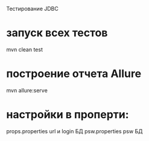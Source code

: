Тестирование JDBC

# запуск всех тестов
mvn clean test

# построение отчета Allure
mvn allure:serve

# настройки в проперти:
props.properties   url и login БД
psw.properties     psw БД

